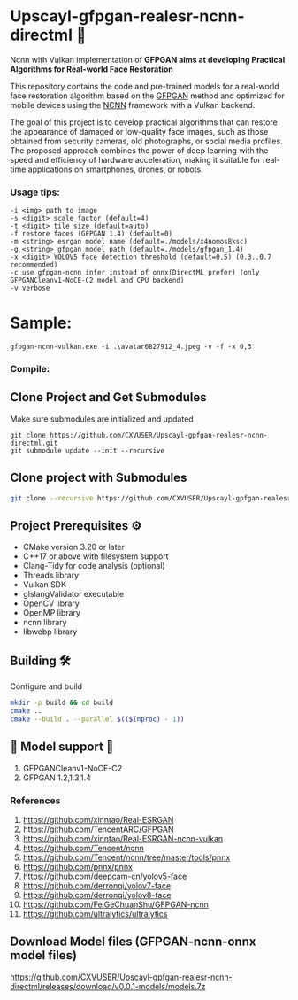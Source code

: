 # Upscayl-gfpgan-realesr-ncnn-directml 🚀

Ncnn with Vulkan implementation of **GFPGAN aims at developing Practical Algorithms for Real-world Face Restoration**

This repository contains the code and pre-trained models for a real-world face restoration algorithm based on the [GFPGAN](https://github.com/TencentARC/GFPGAN) method and optimized for mobile devices using the [NCNN](https://github.com/Tencent/ncnn) framework with a Vulkan backend.

The goal of this project is to develop practical algorithms that can restore the appearance of damaged or low-quality face images, such as those obtained from security cameras, old photographs, or social media profiles. The proposed approach combines the power of deep learning with the speed and efficiency of hardware acceleration, making it suitable for real-time applications on smartphones, drones, or robots.

### Usage tips:
```
-i <img> path to image
-s <digit> scale factor (default=4)
-t <digit> tile size (default=auto)
-f restore faces (GFPGAN 1.4) (default=0)
-m <string> esrgan model name (default=./models/x4nomos8ksc)
-g <string> gfpgan model path (default=./models/gfpgan_1.4)
-x <digit> YOLOV5 face detection threshold (default=0,5) (0.3..0.7 recommended)
-c use gfpgan-ncnn infer instead of onnx(DirectML prefer) (only GFPGANCleanv1-NoCE-C2 model and CPU backend)
-v verbose
```

# Sample:
```Console
gfpgan-ncnn-vulkan.exe -i .\avatar6827912_4.jpeg -v -f -x 0,3
```

### Compile:
## Clone Project and Get Submodules

Make sure submodules are initialized and updated

```console
git clone https://github.com/CXVUSER/Upscayl-gpfgan-realesr-ncnn-directml.git
git submodule update --init --recursive
```

## Clone project with Submodules

```sh
git clone --recursive https://github.com/CXVUSER/Upscayl-gpfgan-realesr-ncnn-directml.git
```

## Project Prerequisites ⚙️

- CMake version 3.20 or later
- C++17 or above with filesystem support
- Clang-Tidy for code analysis (optional)
- Threads library
- Vulkan SDK
- glslangValidator executable
- OpenCV library
- OpenMP library
- ncnn library
- libwebp library

## Building 🛠️

Configure and build

```sh
mkdir -p build && cd build
cmake ..
cmake --build . --parallel $(($(nproc) - 1))
```

## :construction: Model support :construction:

1. GFPGANCleanv1-NoCE-C2
2. GFPGAN 1.2,1.3,1.4
   
### References

1. <https://github.com/xinntao/Real-ESRGAN>
2. <https://github.com/TencentARC/GFPGAN>
3. <https://github.com/xinntao/Real-ESRGAN-ncnn-vulkan>
4. <https://github.com/Tencent/ncnn>
5. <https://github.com/Tencent/ncnn/tree/master/tools/pnnx>
6. <https://github.com/pnnx/pnnx>
7. <https://github.com/deepcam-cn/yolov5-face>
8. <https://github.com/derronqi/yolov7-face>
9. <https://github.com/derronqi/yolov8-face>
10. <https://github.com/FeiGeChuanShu/GFPGAN-ncnn>
11. <https://github.com/ultralytics/ultralytics>

## Download Model files (GFPGAN-ncnn-onnx model files)
https://github.com/CXVUSER/Upscayl-gpfgan-realesr-ncnn-directml/releases/download/v0.0.1-models/models.7z
